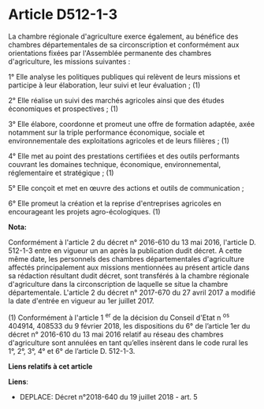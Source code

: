 # Article D512-1-3

La chambre régionale d'agriculture exerce également, au bénéfice des chambres départementales de sa circonscription et
conformément aux orientations fixées par l'Assemblée permanente des chambres d'agriculture, les missions suivantes :

1° Elle analyse les politiques publiques qui relèvent de leurs missions et participe à leur élaboration, leur suivi et leur
évaluation ; (1)

2° Elle réalise un suivi des marchés agricoles ainsi que des études économiques et prospectives ; (1)

3° Elle élabore, coordonne et promeut une offre de formation adaptée, axée notamment sur la triple performance économique,
sociale et environnementale des exploitations agricoles et de leurs filières ; (1)

4° Elle met au point des prestations certifiées et des outils performants couvrant les domaines technique, économique,
environnemental, réglementaire et stratégique ; (1)

5° Elle conçoit et met en œuvre des actions et outils de communication ;

6° Elle promeut la création et la reprise d'entreprises agricoles en encourageant les projets agro-écologiques. (1)

**Nota:**

Conformément à l'article 2 du décret n° 2016-610 du 13 mai 2016, l'article D. 512-1-3 entre en vigueur un an après la
publication dudit décret. A cette même date, les personnels des chambres départementales d'agriculture affectés
principalement aux missions mentionnées au présent article dans sa rédaction résultant dudit décret, sont transférés à la
chambre régionale d'agriculture dans la circonscription de laquelle se situe la chambre départementale. L'article 2 du décret
n° 2017-670 du 27 avril 2017 a modifié la date d'entrée en vigueur au 1er juillet 2017.

(1) Conformément à l'article 1
  <sup>er</sup> de la décision du Conseil d'Etat n
  <sup>os </sup>404914, 408533 du 9 février 2018, les dispositions du 6° de l’article 1er du décret n° 2016-610 du 13 mai
2016 relatif au réseau des chambres d'agriculture sont annulées en tant qu’elles insèrent dans le code rural les 1°, 2°, 3°,
4° et 6° de l’article D. 512-1-3.

**Liens relatifs à cet article**

**Liens**:

  - DEPLACE: Décret n°2018-640 du 19 juillet 2018 - art. 5
